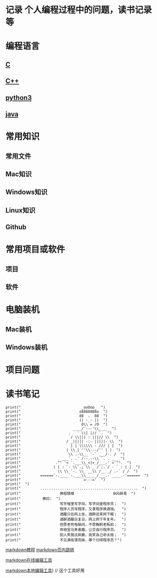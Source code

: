 # 记录 个人编程过程中的问题，读书记录等

# 编程语言

   ## [C](https://github.com/Jamxscape/Blog/blob/master/language/c.md)

   ## [C++](https://github.com/Jamxscape/Blog/blob/master/language/cpp.md)

   ## [python3](https://github.com/Jamxscape/Blog/blob/master/language/python3.md)

   ## [java](https://github.com/Jamxscape/Blog/blob/master/language/java.md)

# 常用知识

## 常用文件

## Mac知识

## Windows知识

## Linux知识

## Github

# 常用项目或软件

## 项目

## 软件

# 电脑装机

## Mac装机

## Windows装机

# 项目问题



# 读书笔记













```
print("                            _ooOoo_  ")
print("                           o8888888o  ")
print("                           88  .  88  ")
print("                           (| -_- |)  ")
print("                            O\\ = /O  ")
print("                        ____/`---'\\____  ")
print("                      .   ' \\| |// `.  ")
print("                       / \\||| : |||// \\  ")
print("                     / _||||| -:- |||||- \\  ")
print("                       | | \\\\\\ - /// | |  ")
print("                     | \\_| ''\\---/'' | |  ")
print("                      \\ .-\\__ `-` ___/-. /  ")
print("                   ___`. .' /--.--\\ `. . __  ")
print("                ."" '< `.___\\_<|>_/___.' >'"".  ")
print("               | | : `- \\`.;`\\ _ /`;.`/ - ` : | |  ")
print("                 \\ \\ `-. \\_ __\\ /__ _/ .-` / /  ")
print("         ======`-.____`-.___\\_____/___.-`____.-'======  ")
print("                            `=---='  ")
print("  ")
print("         .............................................  ")
print("                  佛祖镇楼                  BUG辟易  ")
print("          佛曰:  ")
print("                  写字楼里写字间，写字间里程序员；  ")
print("                  程序人员写程序，又拿程序换酒钱。  ")
print("                  酒醒只在网上坐，酒醉还来网下眠；  ")
print("                  酒醉酒醒日复日，网上网下年复年。  ")
print("                  但愿老死电脑间，不愿鞠躬老板前；  ")
print("                  奔驰宝马贵者趣，公交自行程序员。  ")
print("                  别人笑我忒疯癫，我笑自己命太贱；  ")
print("                  不见满街漂亮妹，哪个归得程序员？")
```

[markdown教程](https://www.runoob.com/markdown/md-tutorial.html) [markdown页内跳转](https://www.cnblogs.com/JohnTsai/p/4027229.html)

[markdown在线编辑工具](https://pandao.github.io/editor.md/)

[markdown本地编辑工具](https://typora.io/)) // 这个工具好用
